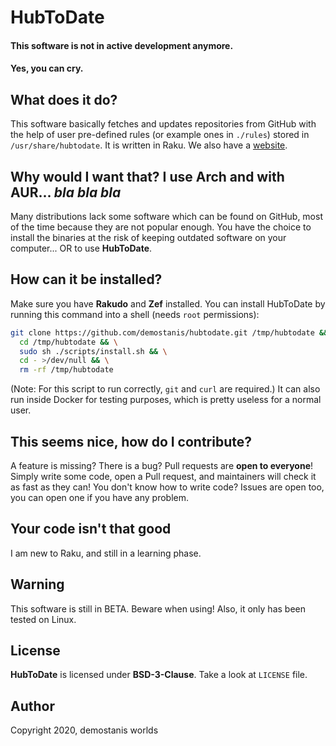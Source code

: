 # HubToDate

#### This software is not in active development anymore.
#### Yes, you can cry.

## What does it do?
This software basically fetches and updates repositories from GitHub
with the help of user pre-defined rules (or example ones in `./rules`)
stored in `/usr/share/hubtodate`. It is written in Raku.
We also have a [website](https://demostanis.github.io/hubtodate).

## Why would I want that? I use Arch and with AUR... *bla bla bla*
Many distributions lack some software which can be found on GitHub, most of
the time because they are not popular enough. You have the choice to install
the binaries at the risk of keeping outdated software on your computer...
OR to use **HubToDate**.

## How can it be installed?
Make sure you have **Rakudo** and **Zef** installed.
You can install HubToDate by running this command into a shell (needs `root` permissions):
```sh
git clone https://github.com/demostanis/hubtodate.git /tmp/hubtodate && \
  cd /tmp/hubtodate && \
  sudo sh ./scripts/install.sh && \
  cd - >/dev/null && \
  rm -rf /tmp/hubtodate
```
(Note: For this script to run correctly, `git` and `curl` are required.)
It can also run inside Docker for testing purposes, which
is pretty useless for a normal user.

## This seems nice, how do I contribute?
A feature is missing? There is a bug?
Pull requests are **open to everyone**! Simply write some code, open a
Pull request, and maintainers will check it as fast as they can!
You don't know how to write code? Issues are open too, you can
open one if you have any problem.

## Your code isn't that good
I am new to Raku, and still in a learning phase.

## Warning
This software is still in BETA. Beware when using!
Also, it only has been tested on Linux.

## License
**HubToDate** is licensed under **BSD-3-Clause**.
Take a look at `LICENSE` file.

## Author
Copyright 2020, demostanis worlds

